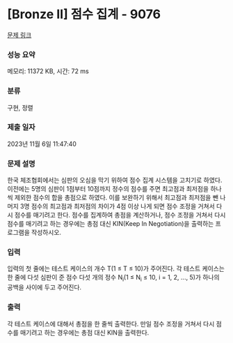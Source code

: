 # [Bronze II] 점수 집계 - 9076 

[문제 링크](https://www.acmicpc.net/problem/9076) 

### 성능 요약

메모리: 11372 KB, 시간: 72 ms

### 분류

구현, 정렬

### 제출 일자

2023년 11월 6일 11:47:40

### 문제 설명

<p>한국 체조협회에서는 심판의 오심을 막기 위하여 점수 집계 시스템을 고치기로 하였다. 이전에는 5명의 심판이 1점부터 10점까지 정수의 점수를 주면 최고점과 최저점을 하나씩 제외한 점수의 합을 총점으로 하였다. 이를 보완하기 위해서 최고점과 최저점을 뺀 나머지 3명 점수의 최고점과 최저점의 차이가 4점 이상 나게 되면 점수 조정을 거쳐서 다시 점수를 매기려고 한다. 점수를 집계하여 총점을 계산하거나, 점수 조정을 거쳐서 다시 점수를 매기려고 하는 경우에는 총점 대신 KIN(Keep In Negotiation)을 출력하는 프로그램을 작성하시오.</p>

### 입력 

 <p>입력의 첫 줄에는 테스트 케이스의 개수 T(1 ≤ T ≤ 10)가 주어진다. 각 테스트 케이스는 한 줄에 다섯 심판이 준 점수 다섯 개의 정수 N<sub>i</sub>(1 ≤ N<sub>i</sub> ≤ 10, i = 1, 2, ..., 5)가 하나의 공백을 사이에 두고 주어진다.</p>

### 출력 

 <p>각 테스트 케이스에 대해서 총점을 한 줄씩 출력한다. 만일 점수 조정을 거쳐서 다시 점수를 매기려고 하는 경우에는 총점 대신 KIN을 출력한다.</p>

